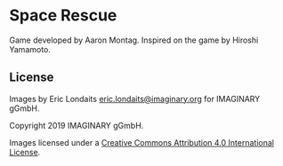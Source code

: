 # Space Rescue

Game developed by Aaron Montag. Inspired on the game by Hiroshi Yamamoto.

## License

Images by Eric Londaits <eric.londaits@imaginary.org> for IMAGINARY gGmbH.

Copyright 2019 IMAGINARY gGmbH.

Images licensed under a 
[Creative Commons Attribution 4.0 International License](http://creativecommons.org/licenses/by/4.0/).

